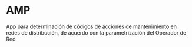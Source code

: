 # AMP
App para determinación de códigos de acciones de mantenimiento en redes de distribución, de acuerdo con la parametrización del Operador de Red
